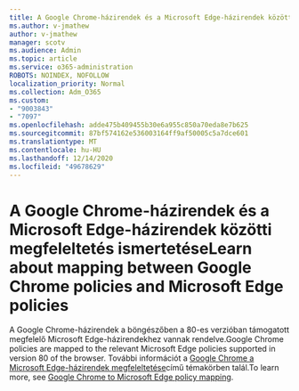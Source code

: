 ```yaml
---
title: A Google Chrome-házirendek és a Microsoft Edge-házirendek közötti megfeleltetés ismertetése
ms.author: v-jmathew
author: v-jmathew
manager: scotv
ms.audience: Admin
ms.topic: article
ms.service: o365-administration
ROBOTS: NOINDEX, NOFOLLOW
localization_priority: Normal
ms.collection: Adm_O365
ms.custom:
- "9003843"
- "7097"
ms.openlocfilehash: adde475b409455b30e6a955c850a70eda8e7b625
ms.sourcegitcommit: 87bf574162e536003164ff9af50005c5a7dce601
ms.translationtype: MT
ms.contentlocale: hu-HU
ms.lasthandoff: 12/14/2020
ms.locfileid: "49678629"
---
```

# <a name="learn-about-mapping-between-google-chrome-policies-and-microsoft-edge-policies"></a><span data-ttu-id="c64f3-102">A Google Chrome-házirendek és a Microsoft Edge-házirendek közötti megfeleltetés ismertetése</span><span class="sxs-lookup"><span data-stu-id="c64f3-102">Learn about mapping between Google Chrome policies and Microsoft Edge policies</span></span>

<span data-ttu-id="c64f3-103">A Google Chrome-házirendek a böngészőben a 80-es verzióban támogatott megfelelő Microsoft Edge-házirendekhez vannak rendelve.</span><span class="sxs-lookup"><span data-stu-id="c64f3-103">Google Chrome policies are mapped to the relevant Microsoft Edge policies supported in version 80 of the browser.</span></span> <span data-ttu-id="c64f3-104">További információt a [Google Chrome a Microsoft Edge-házirendek megfeleltetése](https://go.microsoft.com/fwlink/?linkid=2141933)című témakörben talál.</span><span class="sxs-lookup"><span data-stu-id="c64f3-104">To learn more, see [Google Chrome to Microsoft Edge policy mapping](https://go.microsoft.com/fwlink/?linkid=2141933).</span></span>
